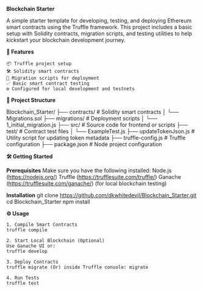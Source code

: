 **Blockchain Starter**

A simple starter template for developing, testing, and deploying Ethereum smart contracts using the Truffle framework. This project includes a basic setup with Solidity contracts, migration scripts, and testing utilities to help kickstart your blockchain development journey.

**🚀 Features**

	📦 Truffle project setup
	🛠️ Solidity smart contracts
	📜 Migration scripts for deployment
	✅ Basic smart contract testing
	⚙️ Configured for local development and testnets


**📁 Project Structure**

Blockchain_Starter/
├── contracts/               # Solidity smart contracts
│   └── Migrations.sol
├── migrations/              # Deployment scripts
│   └── 1_initial_migration.js
├── src/                     # Source code for frontend or scripts
├── test/                    # Contract test files
│   └── ExampleTest.js
├── updateTokenJson.js       # Utility script for updating token metadata
├── truffle-config.js        # Truffle configuration
├── package.json             # Node project configuration


**🛠️ Getting Started**

**Prerequisites**
		Make sure you have the following installed:
		Node.js (https://nodejs.org/)
		Truffle (https://trufflesuite.com/truffle/)
		Ganache (https://trufflesuite.com/ganache/) (for local blockchain testing)

**Installation**
		git clone https://github.com/dkwhitedevil/Blockchain_Starter.git
		cd Blockchain_Starter
		npm install

**⚙️ Usage**
	
	1. Compile Smart Contracts
	truffle compile
	
	2. Start Local Blockchain (Optional)
	Use Ganache UI or:
	truffle develop
	
	3. Deploy Contracts
	truffle migrate (Or) inside Truffle console: migrate
	
	4. Run Tests
	truffle test



